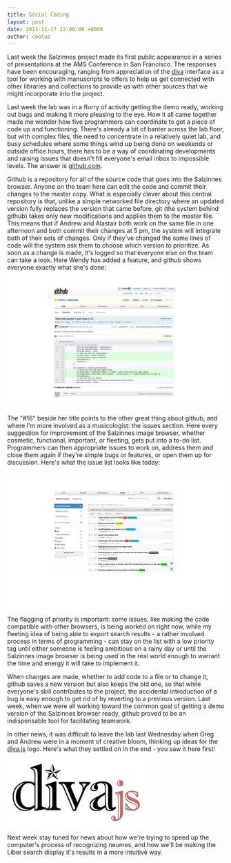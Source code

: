 ```yaml
---
title: Social Coding
layout: post
date: 2011-11-17 12:00:00 +0000
author: cmotuz
---
```


Last week the Salzinnes project made its first public appearance in a series of presentations at the AMS Conference in San Francisco. The responses have been encouraging, ranging from appreciation of the [diva](http://ddmal.github.io/diva.js/) interface as a tool for working with manuscripts to offers to help us get connected with other libraries and collections to provide us with other sources that we might incorporate into the project.

Last week the lab was in a flurry of activity getting the demo ready, working out bugs and making it more pleasing to the eye. How it all came together made me wonder how five programmers can coordinate to get a piece of code up and functioning. There's already a bit of banter across the lab floor, but with complex files, the need to concentrate in a relatively quiet lab, and busy schedules where some things wind up being done on weekends or outside office hours, there has to be a way of coordinating developments and raising issues that doesn't fill everyone's email inbox to impossible levels. The answer is [github.com](https://github.com/).

Github is a repository for all of the source code that goes into the Salzinnes browser. Anyone on the team here can edit the code and commit their changes to the master copy. What is especially clever about this central repository is that, unlike a simple networked file directory where an updated version fully replaces the version that came before, git (the system behind github) takes only new modifications and applies them to the master file. This means that if Andrew and Alastair both work on the same file in one afternoon and both commit their changes at 5 pm, the system will integrate both of their sets of changes. Only if they've changed the same lines of code will the system ask them to choose which version to prioritize. As soon as a change is made, it's logged so that everyone else on the team can take a look. Here Wendy has added a feature, and github shows everyone exactly what she's done:
![](/assets/img/Screen_commited_code_0.png)

The "#16" beside her title points to the other great thing about github, and where I'm more involved as a musicologist: the issues section. Here every suggestion for improvement of the Salzinnes image browser, whether cosmetic, functional, important, or fleeting, gets put into a to-do list. Programmers can then appropriate issues to work on, address them and close them again if they're simple bugs or features, or open them up for discussion. Here's what the issue list looks like today:

![](/assets/img/Screen_issues_0.png)

The flagging of priority is important: some issues, like making the code compatible with other browsers, is being worked on right now, while my fleeting idea of being able to export search results - a rather involved process in terms of programming - can stay on the list with a low priority tag until either someone is feeling ambitious on a rainy day or until the Salzinnes image browser is being used in the real world enough to warrant the time and energy it will take to implement it.

When changes are made, whether to add code to a file or to change it, github saves a new version but also keeps the old one, so that while everyone's skill contributes to the project, the accidental introduction of a bug is easy enough to get rid of by reverting to a previous version. Last week, when we were all working toward the common goal of getting a demo version of the Salzinnes browser ready, github proved to be an indispensable tool for facilitating teamwork.

In other news, it was difficult to leave the lab last Wednesday when Greg and Andrew were in a moment of creative bloom, thinking up ideas for the [diva.js](http://ddmal.github.io/diva.js/) logo. Here's what they settled on in the end - you saw it here first!

![](/assets/img/divalogo_0.jpg)

Next week stay tuned for news about how we're trying to speed up the computer's process of recognizing neumes, and how we'll be making the Liber search display it's results in a more intuitive way.
